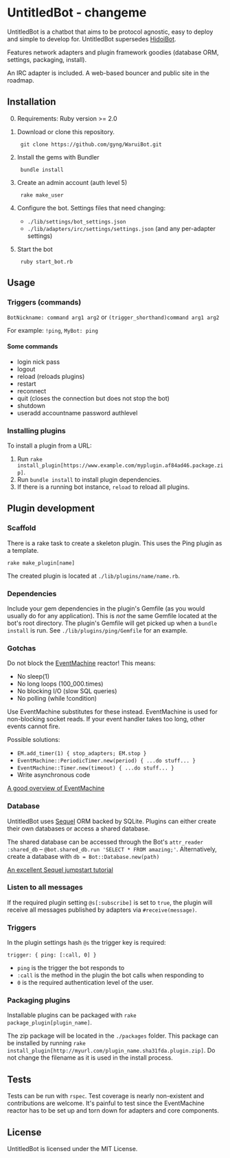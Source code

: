 # UntitledBot - changeme

UntitledBot is a chatbot that aims to be protocol agnostic, easy to deploy and simple to develop for. UntitledBot supersedes [HidoiBot](https://github.com/gyng/HidoiBot).

Features network adapters and plugin framework goodies (database ORM, settings, packaging, install).

An IRC adapter is included. A web-based bouncer and public site in the roadmap.



## Installation

0. Requirements: Ruby version >= 2.0

1. Download or clone this repository.

        git clone https://github.com/gyng/WaruiBot.git

2. Install the gems with Bundler

        bundle install

3. Create an admin account (auth level 5)

        rake make_user

4. Configure the bot. Settings files that need changing:<br>
    * `./lib/settings/bot_settings.json`
    * `./lib/adapters/irc/settings/settings.json` (and any per-adapter settings)

5. Start the bot

        ruby start_bot.rb

## Usage

### Triggers (commands)
`BotNickname: command arg1 arg2` or `(trigger_shorthand)command arg1 arg2`

For example: `!ping`, `MyBot: ping`

#### Some commands

* login nick pass
* logout
* reload (reloads plugins)
* restart
* reconnect
* quit (closes the connection but does not stop the bot)
* shutdown
* useradd accountname password authlevel

### Installing plugins

To install a plugin from a URL:

1. Run `rake install_plugin[https://www.example.com/myplugin.af84ad46.package.zip]`.
2. Run `bundle install` to install plugin dependencies.
3. If there is a running bot instance, `reload` to reload all plugins.



## Plugin development

### Scaffold

There is a rake task to create a skeleton plugin. This uses the Ping plugin as a template.

    rake make_plugin[name]

The created plugin is located at `./lib/plugins/name/name.rb`.


### Dependencies

Include your gem dependencies in the plugin's Gemfile (as you would usually do for any application). This is *not* the same Gemfile located at the bot's root directory. The plugin's Gemfile will get picked up when a `bundle install` is run. See `./lib/plugins/ping/Gemfile` for an example.

### Gotchas

Do not block the [EventMachine](https://github.com/eventmachine/eventmachine) reactor! This means:

* No sleep(1)
* No long loops (100_000.times)
* No blocking I/O (slow SQL queries)
* No polling (while !condition)

Use EventMachine substitutes for these instead. EventMachine is used for non-blocking socket reads. If your event handler takes too long, other events cannot fire.

Possible solutions:

* `EM.add_timer(1) { stop_adapters; EM.stop }`
* `EventMachine::PeriodicTimer.new(period) { ...do stuff... }`
* `EventMachine::Timer.new(timeout) { ...do stuff... }`
* Write asynchronous code

[A good overview of EventMachine](http://www.scribd.com/doc/28253878/EventMachine-scalable-non-blocking-i-o-in-ruby)

### Database

UntitledBot uses [Sequel](https://github.com/jeremyevans/sequel) ORM backed by SQLite. Plugins can either create their own databases or access a shared database.

The shared database can be accessed through the Bot's `attr_reader :shared_db` &ndash; `@bot.shared_db.run 'SELECT * FROM amazing;'`. Alternatively, create a database with `db = Bot::Database.new(path)`

[An excellent Sequel jumpstart tutorial](http://tutorials.jumpstartlab.com/topics/sequel.html)

### Listen to all messages

If the required plugin setting `@s[:subscribe]` is set to `true`, the plugin will receive all messages published by adapters via `#receive(message)`.

### Triggers

In the plugin settings hash `@s` the trigger key is required:

    trigger: { ping: [:call, 0] }

* `ping` is the trigger the bot responds to
* `:call` is the method in the plugin the bot calls when responding to
* `0` is the required authentication level of the user.

### Packaging plugins

Installable plugins can be packaged with `rake package_plugin[plugin_name]`.

The zip package will be located in the `./packages` folder. This package can be installed by running `rake install_plugin[http://myurl.com/plugin_name.sha31fda.plugin.zip]`. Do not change the filename as it is used in the install process.



## Tests

Tests can be run with `rspec`. Test coverage is nearly non-existent and contributions are welcome. It's painful to test since the EventMachine reactor has to be set up and torn down for adapters and core components.



## License
UntitledBot is licensed under the MIT License.